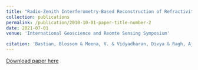 ```yaml
---
title: "Radio-Zenith Interferometry-Based Reconstruction of Refractivity Profile Using Signals from LEO Constellation"
collection: publications
permalink: /publication/2010-10-01-paper-title-number-2
date: 2021-07-01
venue: 'International Geoscience and Reomte Sensing Symposium'

citation: 'Bastian, Blossom & Meena, V. & Vidyadharan, Divya & Ragh, Ajay & Joseph, Nithin & Xavier, Aaron & Chittilapilly, Naveen. (2021). Radio-Zenith Interferometry-Based Reconstruction of Refractivity Profile Using Signals from LEO Constellation. 7103-7106. 10.1109/IGARSS47720.2021.9553249. '
---
```


[Download paper here](https://www.researchgate.net/publication/355239487_Radio-Zenith_Interferometry-Based_Reconstruction_of_Refractivity_Profile_Using_Signals_from_LEO_Constellation?_tp=eyJjb250ZXh0Ijp7ImZpcnN0UGFnZSI6Il9kaXJlY3QiLCJwYWdlIjoicHJvZmlsZSIsInByZXZpb3VzUGFnZSI6InB1YmxpY2F0aW9uIn19)

